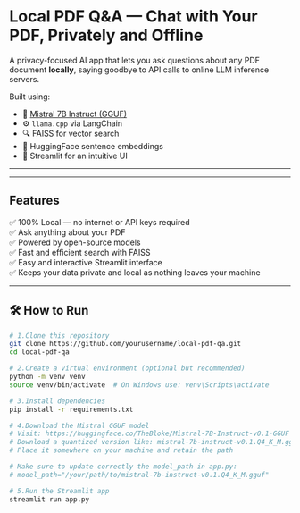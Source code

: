 # Local PDF Q&A — Chat with Your PDF, Privately and Offline

A privacy-focused AI app that lets you ask questions about any PDF document **locally**, saying goodbye to API calls to online LLM inference servers.

Built using:
- 🧠 [Mistral 7B Instruct (GGUF)](https://huggingface.co/TheBloke/Mistral-7B-Instruct-v0.1-GGUF)
- ⚙️ `llama.cpp` via LangChain
- 🔍 FAISS for vector search
- 🤗 HuggingFace sentence embeddings
- 🎯 Streamlit for an intuitive UI

---

---

##  Features

✅ 100% Local — no internet or API keys required  
✅ Ask anything about your PDF  
✅ Powered by open-source models  
✅ Fast and efficient search with FAISS  
✅ Easy and interactive Streamlit interface  
✅ Keeps your data private and local as nothing leaves your machine

---

## 🛠️ How to Run

```bash
# 1.Clone this repository
git clone https://github.com/yourusername/local-pdf-qa.git
cd local-pdf-qa

# 2.Create a virtual environment (optional but recommended)
python -m venv venv
source venv/bin/activate  # On Windows use: venv\Scripts\activate

# 3.Install dependencies
pip install -r requirements.txt

# 4.Download the Mistral GGUF model
# Visit: https://huggingface.co/TheBloke/Mistral-7B-Instruct-v0.1-GGUF
# Download a quantized version like: mistral-7b-instruct-v0.1.Q4_K_M.gguf
# Place it somewhere on your machine and retain the path

# Make sure to update correctly the model_path in app.py:
# model_path="/your/path/to/mistral-7b-instruct-v0.1.Q4_K_M.gguf"

# 5.Run the Streamlit app
streamlit run app.py



